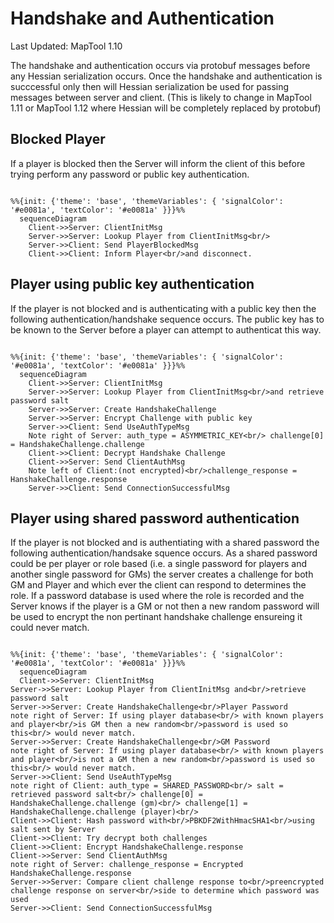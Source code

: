 
# Handshake and Authentication
Last Updated: MapTool 1.10

The handshake and authentication occurs via protobuf messages before any Hessian serialization occurs. Once the handshake and authentication is succcessful only then will Hessian serialization be used for passing messages between server and client. (This is likely to change in MapTool 1.11 or MapTool 1.12 where Hessian will be completely replaced by protobuf)

## Blocked Player
If a player is blocked then the Server will inform the client of this before trying perform any password or public key authentication.

```mermaid

%%{init: {'theme': 'base', 'themeVariables': { 'signalColor': '#e0081a', 'textColor': '#e0081a' }}}%%
  sequenceDiagram
    Client->>Server: ClientInitMsg
    Server->>Server: Lookup Player from ClientInitMsg<br/>
    Server->>Client: Send PlayerBlockedMsg
    Client->>Client: Inform Player<br/>and disconnect.
```

## Player using public key authentication
If the player is not blocked and is authenticating with a public key then the following authentication/handshake sequence occurs. The public key has to be known to the Server before a player can attempt to authenticat this way.

```mermaid

%%{init: {'theme': 'base', 'themeVariables': { 'signalColor': '#e0081a', 'textColor': '#e0081a' }}}%%
  sequenceDiagram
    Client->>Server: ClientInitMsg
    Server->>Server: Lookup Player from ClientInitMsg<br/>and retrieve password salt
    Server->>Server: Create HandshakeChallenge
    Server->>Server: Encrypt Challenge with public key
    Server->>Client: Send UseAuthTypeMsg
    Note right of Server: auth_type = ASYMMETRIC_KEY<br/> challenge[0] = HandshakeChallenge.challenge
    Client->>Client: Decrypt Handshake Challenge
    Client->>Server: Send ClientAuthMsg
    Note left of Client:(not encrypted)<br/>challenge_response = HanshakeChallenge.response
    Server->>Client: Send ConnectionSuccessfulMsg
```

## Player using shared password authentication
If the player is not blocked and is authentiating with a shared password the following authentication/handsake squence occurs. As a shared password could be per player or role based (i.e. a single password for players and another single password for GMs) the server creates a challenge for both GM and Player and which ever the client can respond to determines the role. If a password database is used where the role is recorded and the Server knows if the player is a GM or not then a new random password will be used to encrypt the non pertinant handshake challenge ensureing it could never match.

```mermaid

%%{init: {'theme': 'base', 'themeVariables': { 'signalColor': '#e0081a', 'textColor': '#e0081a' }}}%%
  sequenceDiagram
  Client->>Server: ClientInitMsg
Server->>Server: Lookup Player from ClientInitMsg and<br/>retrieve password salt
Server->>Server: Create HandshakeChallenge<br/>Player Password
note right of Server: If using player database<br/> with known players and player<br/>is GM then a new random<br/>password is used so this<br/> would never match.
Server->>Server: Create HandshakeChallenge<br/>GM Password
note right of Server: If using player database<br/> with known players and player<br/>is not a GM then a new random<br/>password is used so this<br/> would never match.
Server->>Client: Send UseAuthTypeMsg
note right of Client: auth_type = SHARED_PASSWORD<br/> salt = retrieved password salt<br/> challenge[0] = HandshakeChallenge.challenge (gm)<br/> challenge[1] = HandshakeChallenge.challenge (player)<br/>
Client->>Client: Hash password with<br/>PBKDF2WithHmacSHA1<br/>using salt sent by Server
Client->>Client: Try decrypt both challenges
Client->>Client: Encrypt HandshakeChallenge.response
Client->>Server: Send ClientAuthMsg
note right of Server: challenge_response = Encrypted HandshakeChallenge.response
Server->>Server: Compare client challenge response to<br/>preencrypted challenge response on server<br/>side to determine which password was used
Server->>Client: Send ConnectionSuccessfulMsg
```